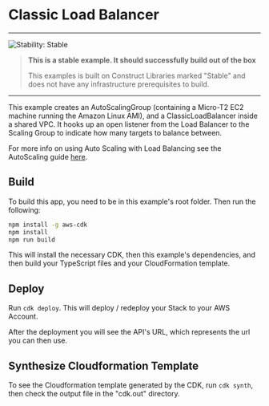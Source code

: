 # Classic Load Balancer
<!--BEGIN STABILITY BANNER-->
---

![Stability: Stable](https://img.shields.io/badge/stability-Stable-success.svg?style=for-the-badge)

> **This is a stable example. It should successfully build out of the box**
>
> This examples is built on Construct Libraries marked "Stable" and does not have any infrastructure prerequisites to build.

---
<!--END STABILITY BANNER-->

This example creates an AutoScalingGroup (containing a Micro-T2 EC2 machine running the Amazon Linux AMI), and a ClassicLoadBalancer inside a shared VPC. It hooks up an open listener from the Load Balancer to the Scaling Group to indicate how many targets to balance between.

For more info on using Auto Scaling with Load Balancing see the AutoScaling guide [here](https://docs.aws.amazon.com/autoscaling/ec2/userguide/autoscaling-load-balancer.html).

## Build

To build this app, you need to be in this example's root folder. Then run the following:

```bash
npm install -g aws-cdk
npm install
npm run build
```

This will install the necessary CDK, then this example's dependencies, and then build your TypeScript files and your CloudFormation template.

## Deploy

Run `cdk deploy`. This will deploy / redeploy your Stack to your AWS Account.

After the deployment you will see the API's URL, which represents the url you can then use.

## Synthesize Cloudformation Template

To see the Cloudformation template generated by the CDK, run `cdk synth`, then check the output file in the "cdk.out" directory.
